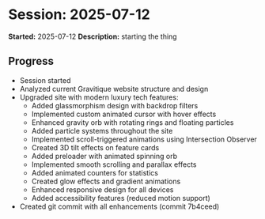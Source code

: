 # Session: 2025-07-12

**Started:** 2025-07-12
**Description:** starting the thing

## Progress

- Session started
- Analyzed current Gravitique website structure and design
- Upgraded site with modern luxury tech features:
  - Added glassmorphism design with backdrop filters
  - Implemented custom animated cursor with hover effects
  - Enhanced gravity orb with rotating rings and floating particles
  - Added particle systems throughout the site
  - Implemented scroll-triggered animations using Intersection Observer
  - Created 3D tilt effects on feature cards
  - Added preloader with animated spinning orb
  - Implemented smooth scrolling and parallax effects
  - Added animated counters for statistics
  - Created glow effects and gradient animations
  - Enhanced responsive design for all devices
  - Added accessibility features (reduced motion support)
- Created git commit with all enhancements (commit 7b4ceed)